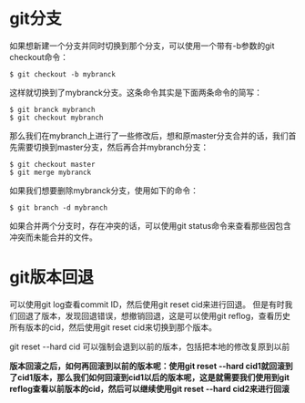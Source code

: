 # git分支

如果想新建一个分支并同时切换到那个分支，可以使用一个带有-b参数的git checkout命令：

    $ git checkout -b mybranck
这样就切换到了mybranck分支。这条命令其实是下面两条命令的简写：

    $ git branck mybranch
    $ git checkout mybranch

那么我们在mybranch上进行了一些修改后，想和原master分支合并的话，我们首先需要切换到master分支，然后再合并mybranch分支：

    $ git checkout master
    $ git merge mybranck

如果我们想要删除mybranck分支，使用如下的命令：

    $ git branch -d mybranch

如果合并两个分支时，存在冲突的话，可以使用git status命令来查看那些因包含冲突而未能合并的文件。

# git版本回退
可以使用git log查看commit ID，然后使用git reset cid来进行回退。
但是有时我们回退了版本，发现回退错误，想撤销回退，这是可以使用git reflog，查看历史所有版本的cid，然后使用git reset cid来切换到那个版本。

git reset --hard cid 可以强制会退到以前的版本，包括把本地的修改复原到以前

**版本回滚之后，如何再回滚到以前的版本呢：使用git reset --hard cid1就回滚到了cid1版本，那么我们如何回滚到cid1以后的版本呢，这是就需要我们使用到git reflog查看以前版本的cid，然后可以继续使用git reset --hard cid2来进行回滚**

